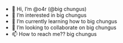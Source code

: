 - 👋 Hi, I’m @o4r (@big chungus)
- 👀 I’m interested in big chungus
- 🌱 I’m currently learning how to big chungus
- 💞️ I’m looking to collaborate on big chungus
- 📫 How to reach me?? big chungus

<!---
o4r/o4r is a ✨ special ✨ repository because its `README.md` (this file) appears on your GitHub profile.
You can click the Preview link to take a look at your changes.
--->

